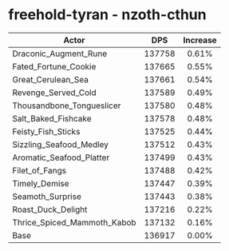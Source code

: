 # freehold-tyran - nzoth-cthun
| Actor | DPS | Increase |
|---|:---:|:---:|
|Draconic_Augment_Rune|137758|0.61%|
|Fated_Fortune_Cookie|137665|0.55%|
|Great_Cerulean_Sea|137661|0.54%|
|Revenge_Served_Cold|137589|0.49%|
|Thousandbone_Tongueslicer|137580|0.48%|
|Salt_Baked_Fishcake|137578|0.48%|
|Feisty_Fish_Sticks|137525|0.44%|
|Sizzling_Seafood_Medley|137512|0.43%|
|Aromatic_Seafood_Platter|137499|0.43%|
|Filet_of_Fangs|137488|0.42%|
|Timely_Demise|137447|0.39%|
|Seamoth_Surprise|137443|0.38%|
|Roast_Duck_Delight|137216|0.22%|
|Thrice_Spiced_Mammoth_Kabob|137132|0.16%|
|Base|136917|0.00%|
